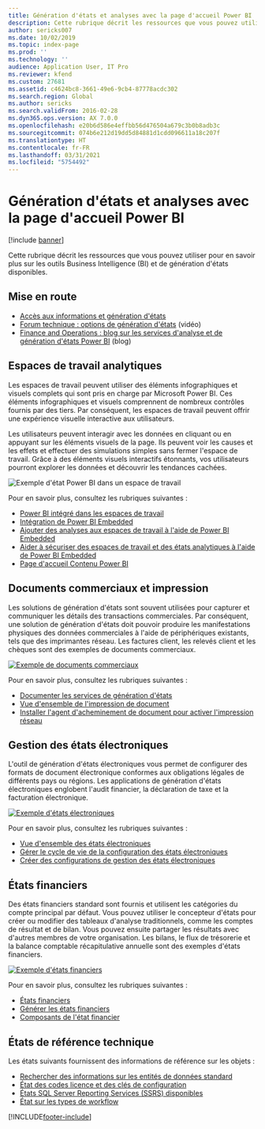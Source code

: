```yaml
---
title: Génération d'états et analyses avec la page d'accueil Power BI
description: Cette rubrique décrit les ressources que vous pouvez utiliser pour en savoir plus sur les outils Business Intelligence et de génération d'états disponibles.
author: sericks007
ms.date: 10/02/2019
ms.topic: index-page
ms.prod: ''
ms.technology: ''
audience: Application User, IT Pro
ms.reviewer: kfend
ms.custom: 27681
ms.assetid: c4624bc8-3661-49e6-9cb4-87778acdc302
ms.search.region: Global
ms.author: sericks
ms.search.validFrom: 2016-02-28
ms.dyn365.ops.version: AX 7.0.0
ms.openlocfilehash: e20b6d586e4effbb56d476504a679c3b0b8adb3c
ms.sourcegitcommit: 074b6e212d19dd5d84881d1cdd096611a18c207f
ms.translationtype: HT
ms.contentlocale: fr-FR
ms.lasthandoff: 03/31/2021
ms.locfileid: "5754492"
---
```

# <a name="reporting-and-analytics-with-power-bi-home-page"></a>Génération d'états et analyses avec la page d'accueil Power BI

[!include [banner](../includes/banner.md)]

Cette rubrique décrit les ressources que vous pouvez utiliser pour en savoir plus sur les outils Business Intelligence (BI) et de génération d'états disponibles.

## <a name="get-started"></a>Mise en route
- [Accès aux informations et génération d'états](information-access-reporting.md)
- [Forum technique : options de génération d'états](https://www.youtube.com/watch?v=NzZONjKs5xA) (vidéo)
- [Finance and Operations : blog sur les services d'analyse et de génération d'états Power BI](https://community.dynamics.com/365/financeandoperations/b/powerbianalyticsandreporting) (blog)

## <a name="analytical-workspaces"></a>Espaces de travail analytiques
Les espaces de travail peuvent utiliser des éléments infographiques et visuels complets qui sont pris en charge par Microsoft Power BI. Ces éléments infographiques et visuels comprennent de nombreux contrôles fournis par des tiers. Par conséquent, les espaces de travail peuvent offrir une expérience visuelle interactive aux utilisateurs.

Les utilisateurs peuvent interagir avec les données en cliquant ou en appuyant sur les éléments visuels de la page. Ils peuvent voir les causes et les effets et effectuer des simulations simples sans fermer l'espace de travail. Grâce à des éléments visuels interactifs étonnants, vos utilisateurs pourront explorer les données et découvrir les tendances cachées.

![Exemple d'état Power BI dans un espace de travail](./media/Power-BI-in-D365-Workspace.png)

Pour en savoir plus, consultez les rubriques suivantes :

- [Power BI intégré dans les espaces de travail](embed-power-bi-workspaces.md)
- [Intégration de Power BI Embedded](power-bi-embedded-integration.md)
- [Ajouter des analyses aux espaces de travail à l'aide de Power BI Embedded](add-analytics-tab-workspaces.md)
- [Aider à sécuriser des espaces de travail et des états analytiques à l'aide de Power BI Embedded](secure-analytical-workspaces.md)
- [Page d'accueil Contenu Power BI](power-bi-home-page.md)

## <a name="business-documents-and-printing"></a>Documents commerciaux et impression
Les solutions de génération d'états sont souvent utilisées pour capturer et communiquer les détails des transactions commerciales. Par conséquent, une solution de génération d'états doit pouvoir produire les manifestations physiques des données commerciales à l'aide de périphériques existants, tels que des imprimantes réseau. Les factures client, les relevés client et les chèques sont des exemples de documents commerciaux.

[![Exemple de documents commerciaux](./media/image-of-business-documents-1024x632.png)](./media/image-of-business-documents.png)

Pour en savoir plus, consultez les rubriques suivantes :

- [Documenter les services de génération d'états](document-reporting-services.md)
- [Vue d'ensemble de l'impression de document](print-documents.md)
- [Installer l'agent d'acheminement de document pour activer l'impression réseau](install-document-routing-agent.md)

## <a name="electronic-reporting"></a>Gestion des états électroniques
L'outil de génération d'états électroniques vous permet de configurer des formats de document électronique conformes aux obligations légales de différents pays ou régions. Les applications de génération d'états électroniques englobent l'audit financier, la déclaration de taxe et la facturation électronique.

[![Exemple d'états électroniques](./media/electronic-reporting-example.png)](./media/electronic-reporting-example.png)

Pour en savoir plus, consultez les rubriques suivantes :

- [Vue d'ensemble des états électroniques](general-electronic-reporting.md)
- [Gérer le cycle de vie de la configuration des états électroniques](general-electronic-reporting-manage-configuration-lifecycle.md)
- [Créer des configurations de gestion des états électroniques](electronic-reporting-configuration.md)

## <a name="financial-reporting"></a>États financiers
Des états financiers standard sont fournis et utilisent les catégories du compte principal par défaut. Vous pouvez utiliser le concepteur d'états pour créer ou modifier des tableaux d'analyse traditionnels, comme les comptes de résultat et de bilan. Vous pouvez ensuite partager les résultats avec d'autres membres de votre organisation. Les bilans, le flux de trésorerie et la balance comptable récapitulative annuelle sont des exemples d'états financiers.

[![Exemple d'états financiers](./media/financial-reporting-example.png)](./media/financial-reporting-example.png)

Pour en savoir plus, consultez les rubriques suivantes :

- [États financiers](financial-reporting-intro.md)
- [Générer les états financiers](generate-financial-report.md)
- [Composants de l'état financier](financial-report-components.md)

## <a name="technical-reference-reports"></a>États de référence technique
Les états suivants fournissent des informations de référence sur les objets :

- [Rechercher des informations sur les entités de données standard](../data-entities/data-entities-report.md)
- [État des codes licence et des clés de configuration](../sysadmin/license-codes-configuration-keys-report.md)
- [États SQL Server Reporting Services (SSRS) disponibles](SSRS-report.md)
- [État sur les types de workflow](../../fin-ops/organization-administration/workflow-types-report.md)


[!INCLUDE[footer-include](../../../includes/footer-banner.md)]
